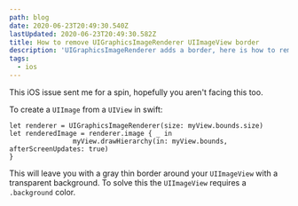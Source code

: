 ```yaml
---
path: blog
date: 2020-06-23T20:49:30.540Z
lastUpdated: 2020-06-23T20:49:30.582Z
title: How to remove UIGraphicsImageRenderer UIImageView border
description: 'UIGraphicsImageRenderer adds a border, here is how to remove it'
tags:
  - ios
---
```

This iOS issue sent me for a spin, hopefully you aren't facing this too.

To create a `UIImage` from a `UIView` in swift:

```
let renderer = UIGraphicsImageRenderer(size: myView.bounds.size)
let renderedImage = renderer.image { _ in
                myView.drawHierarchy(in: myView.bounds, afterScreenUpdates: true)
}
```

This will leave you with a gray thin border around your `UIImageView` with a transparent background. To solve this the `UIImageView` requires a `.background` color.

